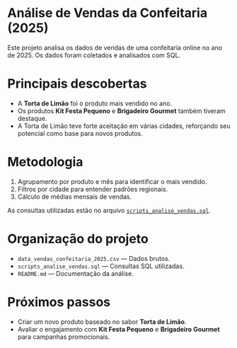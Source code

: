 # Análise de Vendas da Confeitaria (2025)

Este projeto analisa os dados de vendas de uma confeitaria online no ano de 2025. Os dados foram coletados e analisados com SQL.

# Principais descobertas

- A **Torta de Limão** foi o produto mais vendido no ano.
- Os produtos **Kit Festa Pequeno** e **Brigadeiro Gourmet** também tiveram destaque.
- A Torta de Limão teve forte aceitação em várias cidades, reforçando seu potencial como base para novos produtos.

# Metodologia

1. Agrupamento por produto e mês para identificar o mais vendido.
2. Filtros por cidade para entender padrões regionais.
3. Cálculo de médias mensais de vendas.

As consultas utilizadas estão no arquivo [`scripts_analise_vendas.sql`](scripts_analise_vendas.sql).

# Organização do projeto

- `data_vendas_confeitaria_2025.csv` — Dados brutos.
- `scripts_analise_vendas.sql` — Consultas SQL utilizadas.
- `README.md` — Documentação da análise.

# Próximos passos

- Criar um novo produto baseado no sabor **Torta de Limão**.
- Avaliar o engajamento com **Kit Festa Pequeno** e **Brigadeiro Gourmet** para campanhas promocionais.
